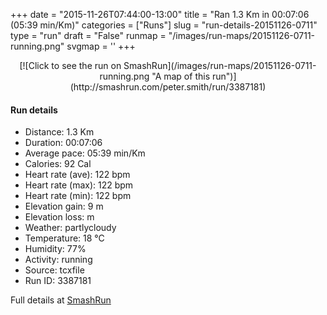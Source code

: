 +++
date = "2015-11-26T07:44:00-13:00"
title = "Ran 1.3 Km in 00:07:06 (05:39 min/Km)"
categories = ["Runs"]
slug = "run-details-20151126-0711"
type = "run"
draft = "False"
runmap = "/images/run-maps/20151126-0711-running.png"
svgmap = '<polyline points="0 80, 0 80, 2 80, 3 79, 5 79, 7 79, 8 78, 11 77, 12 77, 12 77, 13 79, 16 80, 17 81, 18 81, 19 83, 20 85, 22 85, 23 84, 24 82, 25 81, 28 78, 29 77, 31 76, 32 75, 35 72, 37 71, 38 70, 39 69, 40 68, 42 66, 43 65, 46 63, 47 61, 48 60, 50 59, 52 58, 53 57, 55 56, 55 54, 57 53, 58 52, 59 50, 60 49, 62 48, 63 47, 64 45, 65 44, 70 40, 72 37, 74 36, 75 35, 76 33, 77 32, 78 31, 80 30, 82 27, 83 26, 85 25, 86 23, 88 22, 89 21, 90 20, 91 18, 94 16, 96 16, 99 19, 100 20, 100 22, 100 24">'
+++



<!--more-->

<center>
[![Click to see the run on SmashRun](/images/run-maps/20151126-0711-running.png "A map of this run")](http://smashrun.com/peter.smith/run/3387181)
</center>

#### Run details

* Distance: 1.3 Km
* Duration: 00:07:06
* Average pace: 05:39 min/Km
* Calories: 92 Cal
* Heart rate (ave): 122 bpm
* Heart rate (max): 122 bpm
* Heart rate (min): 122 bpm
* Elevation gain: 9 m
* Elevation loss:  m
* Weather: partlycloudy
* Temperature: 18 &deg;C
* Humidity: 77%
* Activity: running
* Source: tcxfile
* Run ID: 3387181

Full details at [SmashRun](http://smashrun.com/peter.smith/run/3387181)